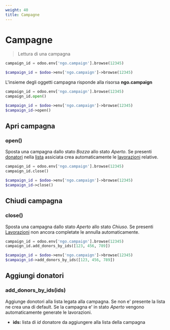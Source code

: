 ```yaml
---
weight: 40
title: Campagne
---
```


# Campagne

> Lettura di una campagna

```python
campaign_id = odoo.env['ngo.campaign'].browse(12345)
```

```php
$campaign_id = $odoo->env['ngo.campaign']->browse(12345)
```

L'insieme degli oggetti campagna risponde alla risorsa **ngo.campaign**



<!-- open -->

```python
campaign_id = odoo.env['ngo.campaign'].browse(12345)
campaign_id.open()
```

```php
$campaign_id = $odoo->env['ngo.campaign']->browse(12345)
$campaign_id->open()
```

## Apri campagna
### open()

Sposta una campagna dallo stato _Bozza_ allo stato _Aperto_. Se presenti [donatori](#donatori) nella [lista](#liste) assiciata crea automaticamente le [lavorazioni](#lavorazioni) relative.

<!-- close -->

```python
campaign_id = odoo.env['ngo.campaign'].browse(12345)
campaign_id.close()
```

```php
$campaign_id = $odoo->env['ngo.campaign']->browse(12345)
$campaign_id->close()
```

## Chiudi campagna
### close()

Sposta una campagna dallo stato _Aperto_ allo stato _Chiuso_. Se presenti [Lavorazioni](#lavorazioni) non ancora completate le annulla automaticamente.


<!-- add_donors_by_ids -->

```python
campaign_id = odoo.env['ngo.campaign'].browse(12345)
campaign_id.add_donors_by_ids([123, 456, 789])
```

```php
$campaign_id = $odoo->env['ngo.campaign']->browse(12345)
$campaign_id->add_donors_by_ids([123, 456, 789])
```

## Aggiungi donatori
### add_donors_by_ids(ids)

Aggiunge donotori alla lista legata alla campagna. Se non e' presente la lista ne crea una di default. Se la campagna e' in stato _Aperto_ vengono automaticamente generate le lavorazioni.

* **ids:** lista di _id_ donatore da aggiungere alla lista della campagna

